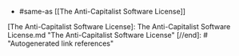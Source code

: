- #same-as [[The Anti-Capitalist Software License]]

[//begin]: # "Autogenerated link references for markdown compatibility"
[The Anti-Capitalist Software License]: The Anti-Capitalist Software License.md "The Anti-Capitalist Software License"
[//end]: # "Autogenerated link references"